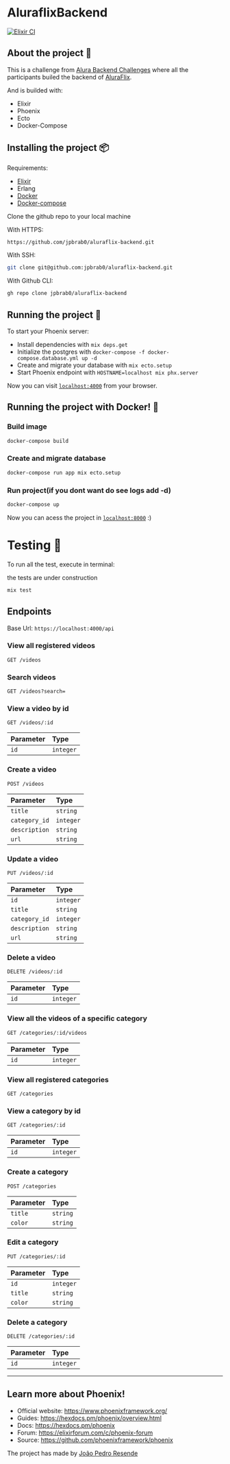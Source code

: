 # AluraflixBackend

[![Elixir CI](https://github.com/jpbrab0/aluraflix-backend/actions/workflows/elixir.yml/badge.svg)](https://github.com/jpbrab0/aluraflix-backend/actions/workflows/elixir.yml)

## About the project 📜

This is a challenge from [Alura Backend Challenges](https://github.com/alura-challenges/challenge-back-end) where all the participants builed the backend of [AluraFlix](https://github.com/imersao-alura/aluraflix).

And is builded with:
  * Elixir
  * Phoenix
  * Ecto 
  * Docker-Compose

## Installing the project 📦

Requirements:
  * [Elixir](https://elixir-lang.org/install.html)
  * Erlang
  * [Docker](https://www.docker.com/get-started)
  * [Docker-compose](https://docs.docker.com/compose/install/)

Clone the github repo to your local machine

With HTTPS:
```bash
https://github.com/jpbrab0/aluraflix-backend.git
```

With SSH:
```bash
git clone git@github.com:jpbrab0/aluraflix-backend.git
```

With Github CLI:
```bash
gh repo clone jpbrab0/aluraflix-backend
```

## Running the project 🏃
To start your Phoenix server:

  * Install dependencies with `mix deps.get`
  * Initialize the postgres with `docker-compose -f docker-compose.database.yml up -d`
  * Create and migrate your database with `mix ecto.setup`
  * Start Phoenix endpoint with `HOSTNAME=localhost mix phx.server`

Now you can visit [`localhost:4000`](http://localhost:4000) from your browser.

## Running the project with Docker! 🐳
### Build image
```bash
docker-compose build
```

### Create and migrate database
```bash
docker-compose run app mix ecto.setup
```

### Run project(if you dont want do see logs add -d)
```bash
docker-compose up
```

Now you can acess the project in  [`localhost:8000`](http://localhost:8000) :)

# Testing 🧪

To run all the test, execute in terminal:

the tests are under construction

```bash
mix test
```

## Endpoints

Base Url: `https://localhost:4000/api`

### View all registered videos

```http
GET /videos
```

### Search videos

```http
GET /videos?search=
```

### View a video by id

```http
GET /videos/:id
```

| Parameter | Type   |
| :-------- | :----- |
| `id`      | `integer` |

### Create a video

```http
POST /videos
```

| Parameter | Type   |
| :-------- | :----- |
| `title`      | `string` |
| `category_id`      | `integer` |
| `description`      | `string` |
| `url`      | `string` |

### Update a video

```http
PUT /videos/:id
``` 

| Parameter | Type   |
| :-------- | :----- |
| `id`      | `integer` |
| `title`      | `string` |
| `category_id`      | `integer` |
| `description`      | `string` |
| `url`      | `string` |

### Delete a video

```http
DELETE /videos/:id
```

| Parameter | Type   |
| :-------- | :----- |
| `id`      | `integer` |

### View all the videos of a specific category

```http
GET /categories/:id/videos
```

| Parameter | Type   |
| :-------- | :----- |
| `id`      | `integer` |

### View all registered categories

```http
GET /categories
```

### View a category by id

```http
GET /categories/:id
```

| Parameter | Type   |
| :-------- | :----- |
| `id`      | `integer` |

### Create a category

```http
POST /categories
```

| Parameter | Type   |
| :-------- | :----- |
| `title`      | `string` |
| `color`      | `string` |

### Edit a category

```http
PUT /categories/:id
```

| Parameter | Type   |
| :-------- | :----- |
| `id`      | `integer` |
| `title`      | `string` |
| `color`      | `string` |

### Delete a category

```http
DELETE /categories/:id
```

| Parameter | Type   |
| :-------- | :----- |
| `id`      | `integer` |

---
## Learn more about Phoenix!

  * Official website: https://www.phoenixframework.org/
  * Guides: https://hexdocs.pm/phoenix/overview.html
  * Docs: https://hexdocs.pm/phoenix
  * Forum: https://elixirforum.com/c/phoenix-forum
  * Source: https://github.com/phoenixframework/phoenix

The project has made by [João Pedro Resende](https://jpres.dev)